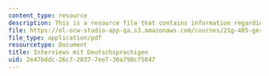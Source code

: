 ```yaml
---
content_type: resource
description: This is a resource file that contains information regarding interviews.
file: https://ol-ocw-studio-app-qa.s3.amazonaws.com/courses/21g-405-germany-today-intensive-study-of-german-language-and-culture-january-iap-2011/2e47bddc26c720377ee730a798cf5047_MIT21G_405IAP11_interviews.pdf
file_type: application/pdf
resourcetype: Document
title: Interviews mit Deutschsprachigen
uid: 2e47bddc-26c7-2037-7ee7-30a798cf5047
---
```

